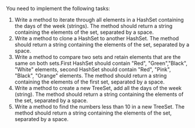 You need to implement the following tasks:
1. Write a method to iterate through all elements in a HashSet containing the days of the week (strings). The method should return a string containing the elements of the set, separated by a space.
2. Write a method to clone a HashSet to another HashSet. The method should return a string containing the elements of the set, separated by a space.
3. Write a method to compare two sets and retain elements that are the same on both sets.First HashSet should contain "Red", "Green","Black", "White" elements, second HashSet should contain "Red", "Pink", "Black", "Orange" elements.  The method should return a string containing the elements of the first set, separated by a space.
4. Write a method to create a new TreeSet, add all the days of the week (string). The method should return a string containing the elements of the set, separated by a space.
5. Write a method to find the numbers less than 10 in a new TreeSet. The method should return a string containing the elements of the set, separated by a space.
